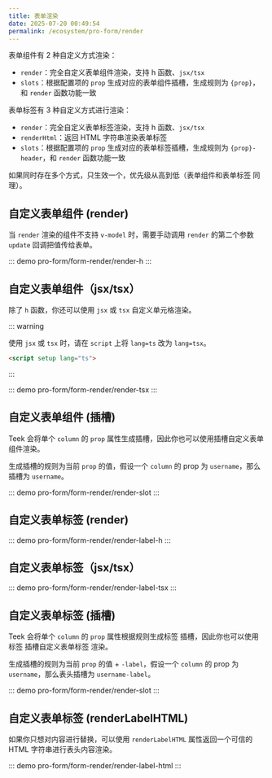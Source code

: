 ```yaml
---
title: 表单渲染
date: 2025-07-20 00:49:54
permalink: /ecosystem/pro-form/render
---
```


表单组件有 2 种自定义方式渲染：

- `render`：完全自定义表单组件渲染，支持 h 函数、`jsx/tsx`
- `slots`：根据配置项的 `prop` 生成对应的表单组件插槽，生成规则为 `{prop}`，和 `render` 函数功能一致

表单标签有 3 种自定义方式进行渲染：

- `render`：完全自定义表单标签渲染，支持 h 函数、`jsx/tsx`
- `renderHtml`：返回 HTML 字符串渲染表单标签
- `slots`：根据配置项的 `prop` 生成对应的表单标签插槽，生成规则为 `{prop}-header`，和 `render` 函数功能一致

如果同时存在多个方式，只生效一个，优先级从高到低（表单组件和表单标签 同理）。

## 自定义表单组件 (render)

当 `render` 渲染的组件不支持 `v-model` 时，需要手动调用 `render` 的第二个参数 `update` 回调把值传给表单。

::: demo
pro-form/form-render/render-h
:::

## 自定义表单组件（jsx/tsx）

除了 `h` 函数，你还可以使用 `jsx` 或 `tsx` 自定义单元格渲染。

::: warning

使用 `jsx` 或 `tsx` 时，请在 `script` 上将 `lang=ts` 改为 `lang=tsx`。

```html
<script setup lang="ts">
```

:::

::: demo
pro-form/form-render/render-tsx
:::

## 自定义表单组件 (插槽)

Teek 会将单个 `column` 的 `prop` 属性生成插槽，因此你也可以使用插槽自定义表单组件渲染。

生成插槽的规则为当前 `prop` 的值，假设一个 `column` 的 prop 为 `username`，那么插槽为 `username`。

::: demo
pro-form/form-render/render-slot
:::

## 自定义表单标签 (render)

::: demo
pro-form/form-render/render-label-h
:::

## 自定义表单标签（jsx/tsx）

::: demo
pro-form/form-render/render-label-tsx
:::

## 自定义表单标签 (插槽)

Teek 会将单个 `column` 的 `prop` 属性根据规则生成标签 插槽，因此你也可以使用标签 插槽自定义表单标签 渲染。

生成插槽的规则为当前 `prop` 的值 + `-label`，假设一个 `column` 的 prop 为 `username`，那么表头插槽为 `username-label`。

::: demo
pro-form/form-render/render-slot
:::

## 自定义表单标签 (renderLabelHTML)

如果你只想对内容进行替换，可以使用 `renderLabelHTML` 属性返回一个可信的 HTML 字符串进行表头内容渲染。

::: demo
pro-form/form-render/render-label-html
:::
